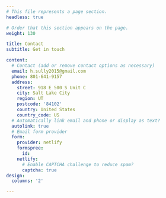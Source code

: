 ```yaml
---
# This file represents a page section.
headless: true

# Order that this section appears on the page.
weight: 130

title: Contact
subtitle: Get in touch

content:
  # Contact (add or remove contact options as necessary)
  email: h.sully2015@gmail.com
  phone: 801-641-9157
  address:
    street: 918 E 500 S Unit C
    city: Salt Lake City
    region: UT
    postcode: '84102'
    country: United States
    country_code: US
  # Automatically link email and phone or display as text?
  autolink: true
  # Email form provider
  form:
    provider: netlify
    formspree:
      id:
    netlify:
      # Enable CAPTCHA challenge to reduce spam?
      captcha: true
design:
  columns: '2'

---
```

